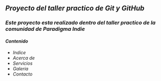 ## ***Proyecto del taller practico de Git y GitHub***

### *Este proyecto esta realizado dentro del taller practico de la comunidad de Paradigma Indie*

#### *Contenido*
+ *Indice*
+ *Acerca de*
+ *Servicios*
+ *Galeria*
+ *Contacto*
